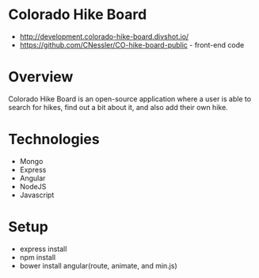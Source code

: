 # Colorado Hike Board
  - http://development.colorado-hike-board.divshot.io/
  - https://github.com/CNessler/CO-hike-board-public - front-end code

# Overview

  Colorado Hike Board is an open-source application where a user is able to search for hikes, find out a bit about it, and also add their own hike.

# Technologies

  - Mongo
  - Express
  - Angular
  - NodeJS
  - Javascript

# Setup

  - express install
  - npm install
  - bower install angular(route, animate, and min.js)
